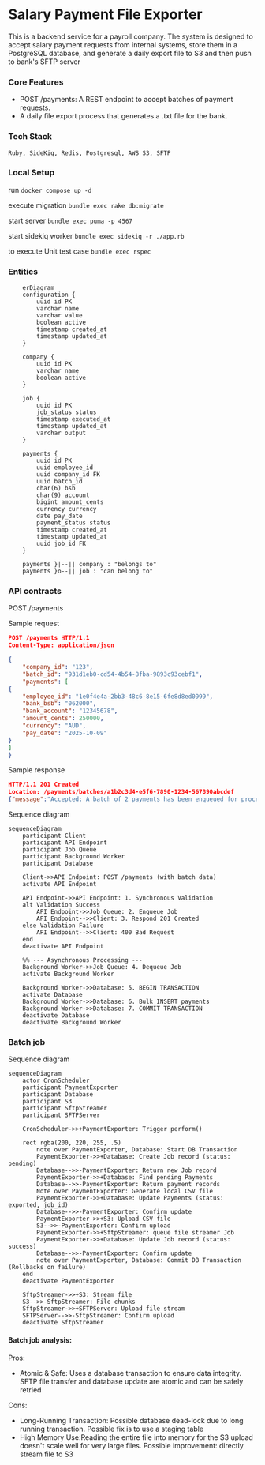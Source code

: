 # **Salary Payment File Exporter**

This is a backend service for a payroll company. The system is designed to accept salary payment requests from internal systems, store them in a PostgreSQL database, and generate a daily export file to S3 and then push to bank's SFTP server

### **Core Features**

*    POST /payments: A REST endpoint to accept batches of payment requests.
*    A daily file export process that generates a .txt file for the bank.

### **Tech Stack**

    Ruby, SideKiq, Redis, Postgresql, AWS S3, SFTP

### Local Setup

run `docker compose up -d`

execute migration `bundle exec rake db:migrate`

start server `bundle exec puma -p 4567`

start sidekiq worker `bundle exec sidekiq -r ./app.rb`

to execute Unit test case `bundle exec rspec`

### **Entities**
```mermaid
    erDiagram
    configuration {
        uuid id PK
        varchar name
        varchar value
        boolean active
        timestamp created_at
        timestamp updated_at
    }

    company {
        uuid id PK
        varchar name
        boolean active
    }

    job {
        uuid id PK
        job_status status
        timestamp executed_at
        timestamp updated_at
        varchar output
    }

    payments {
        uuid id PK
        uuid employee_id
        uuid company_id FK
        uuid batch_id
        char(6) bsb
        char(9) account
        bigint amount_cents
        currency currency
        date pay_date
        payment_status status
        timestamp created_at
        timestamp updated_at
        uuid job_id FK
    }

    payments }|--|| company : "belongs to"
    payments }o--|| job : "can belong to"

```
### **API contracts**
POST /payments

Sample request
```json
POST /payments HTTP/1.1
Content-Type: application/json

{
    "company_id": "123",
    "batch_id": "931d1eb0-cd54-4b54-8fba-9893c93cebf1",
    "payments": [
{
    "employee_id": "1e0f4e4a-2bb3-48c6-8e15-6fe8d8ed0999",
    "bank_bsb": "062000",
    "bank_account": "12345678",
    "amount_cents": 250000,
    "currency": "AUD",
    "pay_date": "2025-10-09"
}
]
}
```
Sample response
```json
HTTP/1.1 201 Created
Location: /payments/batches/a1b2c3d4-e5f6-7890-1234-567890abcdef
{"message":"Accepted: A batch of 2 payments has been enqueued for processing."}
```

Sequence diagram
```mermaid
sequenceDiagram
    participant Client
    participant API Endpoint
    participant Job Queue
    participant Background Worker
    participant Database

    Client->>API Endpoint: POST /payments (with batch data)
    activate API Endpoint

    API Endpoint->>API Endpoint: 1. Synchronous Validation
    alt Validation Success
        API Endpoint->>Job Queue: 2. Enqueue Job
        API Endpoint-->>Client: 3. Respond 201 Created
    else Validation Failure
        API Endpoint-->>Client: 400 Bad Request
    end
    deactivate API Endpoint

    %% --- Asynchronous Processing ---
    Background Worker->>Job Queue: 4. Dequeue Job
    activate Background Worker

    Background Worker->>Database: 5. BEGIN TRANSACTION
    activate Database
    Background Worker->>Database: 6. Bulk INSERT payments
    Background Worker->>Database: 7. COMMIT TRANSACTION
    deactivate Database
    deactivate Background Worker
```
### Batch job

Sequence diagram
```mermaid
sequenceDiagram
    actor CronScheduler
    participant PaymentExporter
    participant Database
    participant S3
    participant SftpStreamer
    participant SFTPServer

    CronScheduler->>+PaymentExporter: Trigger perform()

    rect rgba(200, 220, 255, .5)
        note over PaymentExporter, Database: Start DB Transaction
        PaymentExporter->>+Database: Create Job record (status: pending)
        Database-->>-PaymentExporter: Return new Job record
        PaymentExporter->>+Database: Find pending Payments
        Database-->>-PaymentExporter: Return payment records
        Note over PaymentExporter: Generate local CSV file
        PaymentExporter->>+Database: Update Payments (status: exported, job_id)
        Database-->>-PaymentExporter: Confirm update
        PaymentExporter->>+S3: Upload CSV file
        S3-->>-PaymentExporter: Confirm upload
        PaymentExporter->>+SftpStreamer: queue file streamer Job
        PaymentExporter->>+Database: Update Job record (status: success)
        Database-->>-PaymentExporter: Confirm update
        note over PaymentExporter, Database: Commit DB Transaction (Rollbacks on failure)
    end
    deactivate PaymentExporter

    SftpStreamer->>+S3: Stream file
    S3-->>-SftpStreamer: File chunks
    SftpStreamer->>+SFTPServer: Upload file stream
    SFTPServer-->>-SftpStreamer: Confirm upload
    deactivate SftpStreamer
```
#### Batch job analysis:

Pros:
*   Atomic & Safe: Uses a database transaction to ensure data integrity. SFTP file transfer and database update are atomic and can be safely retried

Cons:
*    Long-Running Transaction: Possible database dead-lock due to long running transaction. Possible fix is to use a staging table
*    High Memory Use:Reading the entire file into memory for the S3 upload doesn't scale well for very large files. Possible improvement: directly stream file to S3
